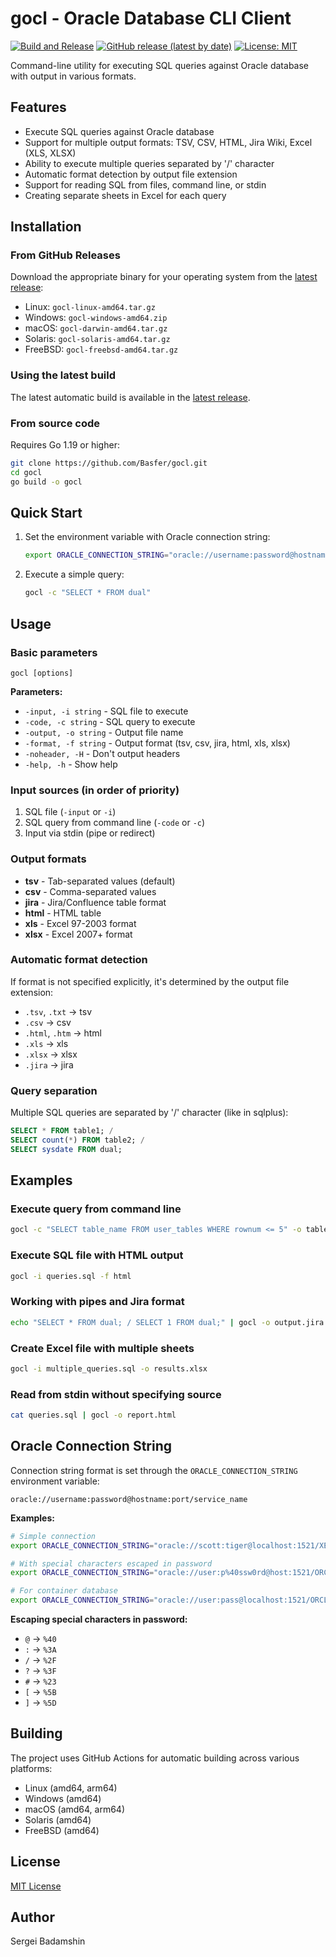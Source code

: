 # gocl - Oracle Database CLI Client

[![Build and Release](https://github.com/Basfer/gocl/actions/workflows/go.yml/badge.svg)](https://github.com/Basfer/gocl/actions)
[![GitHub release (latest by date)](https://img.shields.io/github/v/release/Basfer/gocl)](https://github.com/Basfer/gocl/releases)
[![License: MIT](https://img.shields.io/badge/License-MIT-yellow.svg)](https://github.com/Basfer/gocl/blob/main/LICENSE)

Command-line utility for executing SQL queries against Oracle database with output in various formats.

## Features

- Execute SQL queries against Oracle database
- Support for multiple output formats: TSV, CSV, HTML, Jira Wiki, Excel (XLS, XLSX)
- Ability to execute multiple queries separated by '/' character
- Automatic format detection by output file extension
- Support for reading SQL from files, command line, or stdin
- Creating separate sheets in Excel for each query

## Installation

### From GitHub Releases

Download the appropriate binary for your operating system from the [latest release](https://github.com/Basfer/gocl/releases/latest):

- Linux: `gocl-linux-amd64.tar.gz`
- Windows: `gocl-windows-amd64.zip`
- macOS: `gocl-darwin-amd64.tar.gz`
- Solaris: `gocl-solaris-amd64.tar.gz`
- FreeBSD: `gocl-freebsd-amd64.tar.gz`

### Using the latest build

The latest automatic build is available in the [latest release](https://github.com/Basfer/gocl/releases/tag/latest).

### From source code

Requires Go 1.19 or higher:

```bash
git clone https://github.com/Basfer/gocl.git
cd gocl
go build -o gocl
```

## Quick Start

1. Set the environment variable with Oracle connection string:
   ```bash
   export ORACLE_CONNECTION_STRING="oracle://username:password@hostname:port/service_name"
   ```

2. Execute a simple query:
   ```bash
   gocl -c "SELECT * FROM dual"
   ```

## Usage

### Basic parameters

```
gocl [options]
```

**Parameters:**
- `-input, -i string` - SQL file to execute
- `-code, -c string` - SQL query to execute
- `-output, -o string` - Output file name
- `-format, -f string` - Output format (tsv, csv, jira, html, xls, xlsx)
- `-noheader, -H` - Don't output headers
- `-help, -h` - Show help

### Input sources (in order of priority)

1. SQL file (`-input` or `-i`)
2. SQL query from command line (`-code` or `-c`)
3. Input via stdin (pipe or redirect)

### Output formats

- **tsv** - Tab-separated values (default)
- **csv** - Comma-separated values
- **jira** - Jira/Confluence table format
- **html** - HTML table
- **xls** - Excel 97-2003 format
- **xlsx** - Excel 2007+ format

### Automatic format detection

If format is not specified explicitly, it's determined by the output file extension:
- `.tsv`, `.txt` → tsv
- `.csv` → csv
- `.html`, `.htm` → html
- `.xls` → xls
- `.xlsx` → xlsx
- `.jira` → jira

### Query separation

Multiple SQL queries are separated by '/' character (like in sqlplus):
```sql
SELECT * FROM table1; /
SELECT count(*) FROM table2; /
SELECT sysdate FROM dual;
```

## Examples

### Execute query from command line
```bash
gocl -c "SELECT table_name FROM user_tables WHERE rownum <= 5" -o tables.csv
```

### Execute SQL file with HTML output
```bash
gocl -i queries.sql -f html
```

### Working with pipes and Jira format
```bash
echo "SELECT * FROM dual; / SELECT 1 FROM dual;" | gocl -o output.jira
```

### Create Excel file with multiple sheets
```bash
gocl -i multiple_queries.sql -o results.xlsx
```

### Read from stdin without specifying source
```bash
cat queries.sql | gocl -o report.html
```

## Oracle Connection String

Connection string format is set through the `ORACLE_CONNECTION_STRING` environment variable:

```
oracle://username:password@hostname:port/service_name
```

**Examples:**
```bash
# Simple connection
export ORACLE_CONNECTION_STRING="oracle://scott:tiger@localhost:1521/XE"

# With special characters escaped in password
export ORACLE_CONNECTION_STRING="oracle://user:p%40ssw0rd@host:1521/ORCL"

# For container database
export ORACLE_CONNECTION_STRING="oracle://user:pass@localhost:1521/ORCLCDB"
```

**Escaping special characters in password:**
- `@` → `%40`
- `:` → `%3A`
- `/` → `%2F`
- `?` → `%3F`
- `#` → `%23`
- `[` → `%5B`
- `]` → `%5D`

## Building

The project uses GitHub Actions for automatic building across various platforms:

- Linux (amd64, arm64)
- Windows (amd64)
- macOS (amd64, arm64)
- Solaris (amd64)
- FreeBSD (amd64)

## License

[MIT License](LICENSE)

## Author

Sergei Badamshin